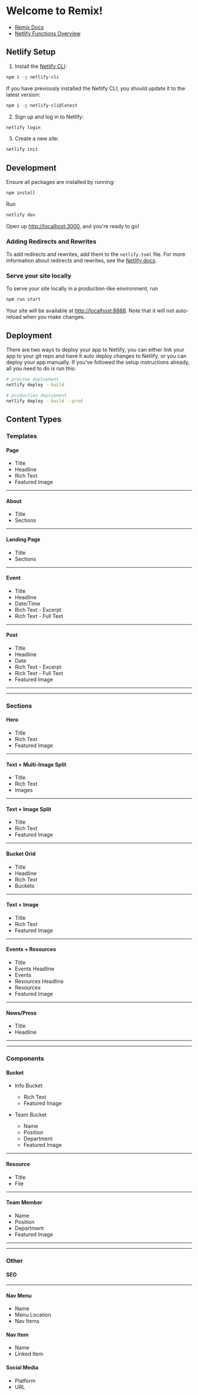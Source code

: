 # Welcome to Remix!

- [Remix Docs](https://remix.run/docs)
- [Netlify Functions Overview](https://docs.netlify.com/functions/overview)

## Netlify Setup

1. Install the [Netlify CLI](https://docs.netlify.com/cli/get-started/):

```sh
npm i -g netlify-cli
```

If you have previously installed the Netlify CLI, you should update it to the latest version:

```sh
npm i -g netlify-cli@latest
```

2. Sign up and log in to Netlify:

```sh
netlify login
```

3. Create a new site:

```sh
netlify init
```

## Development

Ensure all packages are installed by running:

```sh
npm install
```

Run

```sh
netlify dev
```

Open up [http://localhost:3000](http://localhost:3000), and you're ready to go!

### Adding Redirects and Rewrites

To add redirects and rewrites, add them to the `netlify.toml` file. For more information about redirects and rewrites, see the [Netlify docs](https://docs.netlify.com/routing/redirects/).

### Serve your site locally

To serve your site locally in a production-like environment, run

```sh
npm run start
```

Your site will be available at [http://localhost:8888](http://localhost:8888). Note that it will not auto-reload when you make changes.

## Deployment

There are two ways to deploy your app to Netlify, you can either link your app to your git repo and have it auto deploy changes to Netlify, or you can deploy your app manually. If you've followed the setup instructions already, all you need to do is run this:

```sh
# preview deployment
netlify deploy --build

# production deployment
netlify deploy --build --prod
```

## Content Types

### Templates

#### Page
- Title
- Headline
- Rich Text
- Featured Image

___

#### About
- Title
- Sections

___

#### Landing Page
- Title
- Sections

___

#### Event
- Title
- Headline
- Date/Time
- Rich Text - Excerpt
- Rich Text - Full Text

___

#### Post
- Title
- Headline
- Date
- Rich Text - Excerpt
- Rich Text - Full Text
- Featured Image

___
___

### Sections

#### Hero
- Title
- Rich Text
- Featured Image

___

#### Text + Multi-Image Split
- Title
- Rich Text
- Images

___

#### Text + Image Split
- Title
- Rich Text
- Featured Image

___

#### Bucket Grid
- Title
- Headline
- Rich Text
- Buckets

___

#### Text + Image
- Title
- Rich Text
- Featured Image

___

#### Events + Resources
- Title
- Events Headline
- Events
- Resources Headline
- Resources
- Featured Image

___

#### News/Press
- Title
- Headline

___
___

### Components

#### Bucket
- Info Bucket
  - Rich Text
  - Featured Image
  
- Team Bucket
  - Name
  - Position
  - Department
  - Featured Image

___

#### Resource
- Title
- File

___

#### Team Member
- Name
- Position
- Department
- Featured Image

___
___

### Other

#### SEO

___

#### Nav Menu
- Name
- Menu Location
- Nav Items

#### Nav Item
- Name
- Linked Item

#### Social Media
- Platform
- URL
